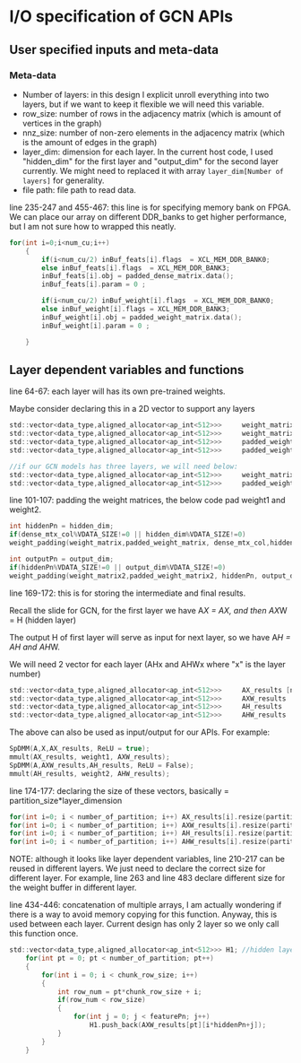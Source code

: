 # I/O specification of GCN APIs

## User specified inputs and meta-data

### Meta-data

- Number of layers: in this design I explicit unroll everything into two layers, but if we want to keep it flexible we will need this variable.
- row_size: number of rows in the adjacency matrix (which is amount of vertices in the graph)
- nnz_size: number of non-zero elements in the adjacency matrix (which is the amount of edges in the graph)
- layer_dim: dimension for each layer. In the current host code, I used "hidden_dim" for the first layer and "output_dim" for the second layer currently. We might need to replaced it with array ```layer_dim[Number of layers]```  for generality.
- file path: file path to read data.

line 235-247 and 455-467: this line is for specifying memory bank on FPGA. We can place our array on different DDR_banks to get higher performance, but I am not sure how to wrapped this neatly.

```c
for(int i=0;i<num_cu;i++)
    {
        if(i<num_cu/2) inBuf_feats[i].flags  = XCL_MEM_DDR_BANK0;
        else inBuf_feats[i].flags  = XCL_MEM_DDR_BANK3;
        inBuf_feats[i].obj = padded_dense_matrix.data(); 
        inBuf_feats[i].param = 0 ;

        if(i<num_cu/2) inBuf_weight[i].flags  = XCL_MEM_DDR_BANK0;
        else inBuf_weight[i].flags = XCL_MEM_DDR_BANK3;
        inBuf_weight[i].obj = padded_weight_matrix.data(); 
        inBuf_weight[i].param = 0 ;

    }
```

## Layer dependent variables and functions

line 64-67: each layer will has its own pre-trained weights.

Maybe consider declaring this in a 2D vector to support any layers

```c
std::vector<data_type,aligned_allocator<ap_int<512>>>     weight_matrix;
std::vector<data_type,aligned_allocator<ap_int<512>>>     weight_matrix2;
std::vector<data_type,aligned_allocator<ap_int<512>>>     padded_weight_matrix;
std::vector<data_type,aligned_allocator<ap_int<512>>>     padded_weight_matrix2;

//if our GCN models has three layers, we will need below:
std::vector<data_type,aligned_allocator<ap_int<512>>>     weight_matrix3;
std::vector<data_type,aligned_allocator<ap_int<512>>>     padded_weight_matrix3;
```

line 101-107: padding the weight matrices, the below code pad weight1 and weight2.

```c
int hiddenPn = hidden_dim;
if(dense_mtx_col%VDATA_SIZE!=0 || hidden_dim%VDATA_SIZE!=0) 
weight_padding(weight_matrix,padded_weight_matrix, dense_mtx_col,hidden_dim, hiddenPn);

int outputPn = output_dim;
if(hiddenPn%VDATA_SIZE!=0 || output_dim%VDATA_SIZE!=0) 
weight_padding(weight_matrix2,padded_weight_matrix2, hiddenPn, output_dim, outputPn);
```

line 169-172: this is for storing the intermediate and final results. 

Recall the slide for GCN, for the first layer we have A*X = AX, and then AX*W = H (hidden layer)

The output H of first layer will serve as input for next layer, so we have A*H = AH and AH*W.

We will need 2 vector for each layer (AHx and AHWx where "x" is the layer number)

```c
std::vector<data_type,aligned_allocator<ap_int<512>>>     AX_results [number_of_partition];
std::vector<data_type,aligned_allocator<ap_int<512>>>     AXW_results       [number_of_partition];
std::vector<data_type,aligned_allocator<ap_int<512>>>     AH_results        [number_of_partition];
std::vector<data_type,aligned_allocator<ap_int<512>>>     AHW_results       [number_of_partition];
```

The above can also be used as input/output for our APIs. For example:

```c
SpDMM(A,X,AX_results, ReLU = true);
mmult(AX_results, weight1, AXW_results);
SpDMM(A,AXW_results,AH_results, ReLU = False);
mmult(AH_results, weight2, AHW_results);
```

line 174-177: declaring the size of these vectors, basically = partition_size*layer_dimension

```c
for(int i=0; i < number_of_partition; i++) AX_results[i].resize(partition_size * featurePn);
for(int i=0; i < number_of_partition; i++) AXW_results[i].resize(partition_size*hiddenPn);
for(int i=0; i < number_of_partition; i++) AH_results[i].resize(partition_size*hiddenPn);
for(int i=0; i < number_of_partition; i++) AHW_results[i].resize(partition_size*outputPn);
```

NOTE: although it looks like layer dependent variables, line 210-217 can be reused in different layers. We just need to declare the correct size for different layer. For example, line 263 and line 483 declare different size for the weight buffer in different layer.

line 434-446: concatenation of multiple arrays, I am actually wondering if there is a way to avoid memory copying for this function. Anyway, this is used between each layer. Current design has only 2 layer so we only call this function once.

```c
std::vector<data_type,aligned_allocator<ap_int<512>>> H1; //hidden layer 1
    for(int pt = 0; pt < number_of_partition; pt++)
    {
        for(int i = 0; i < chunk_row_size; i++)
        {
            int row_num = pt*chunk_row_size + i;
            if(row_num < row_size)
            {
                for(int j = 0; j < featurePn; j++)
                    H1.push_back(AXW_results[pt][i*hiddenPn+j]);
            }
        }
    }
```